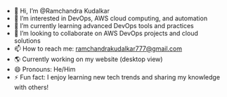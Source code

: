 - 👋 Hi, I’m @Ramchandra Kudalkar
- 👀 I’m interested in DevOps, AWS cloud computing, and automation
- 🌱 I’m currently learning advanced DevOps tools and practices
- 💞️ I’m looking to collaborate on AWS DevOps projects and cloud solutions
- 📫 How to reach me: ramchandrakudalkar777@gmail.com
- 🌎 Currently working on my website (desktop view)
- 😄 Pronouns: He/Him 
- ⚡ Fun fact: I enjoy learning new tech trends and sharing my knowledge with others!

<!---
ramkudalkar/ramkudalkar is a ✨ special ✨ repository because its `README.md` (this file) appears on your GitHub profile.
You can click the Preview link to take a look at your changes.
--->
